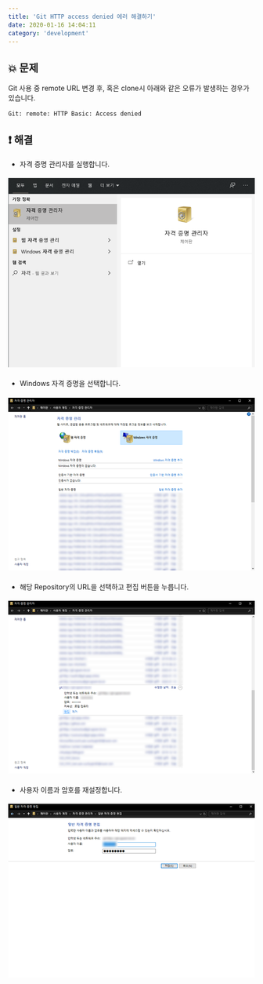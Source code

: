 ```yaml
---
title: 'Git HTTP access denied 에러 해결하기'
date: 2020-01-16 14:04:11
category: 'development'
---
```


## 💥 문제

Git 사용 중 remote URL 변경 후, 혹은 clone시 아래와 같은 오류가 발생하는 경우가 있습니다.

```bash
Git: remote: HTTP Basic: Access denied
```

## ❗️ 해결

- 자격 증명 관리자를 실행합니다.

####

![](./images/credential-1.png)

####

- Windows 자격 증명을 선택합니다.

####

![](./images/credential-2.png)

####

- 해당 Repository의 URL을 선택하고 편집 버튼을 누릅니다.

####

![](./images/credential-3.png)

####

- 사용자 이름과 암호를 재설정합니다.

####

![](./images/credential-4.png)

####